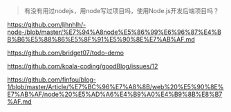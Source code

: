 > 有没有用过nodejs，用node写过项目吗，使用Node.js开发后端项目吗？

https://github.com/ljhnhlh/-node-/blob/master/%E7%94%A8node%E5%86%99%E6%96%87%E4%BB%B6%E5%88%86%E5%8F%91%E5%90%8E%E7%AB%AF.md

https://github.com/bridget07/todo-demo

https://github.com/koala-coding/goodBlog/issues/12

https://github.com/finfou/blog-1/blob/master/Article/%E7%BC%96%E7%A8%8B/web%20%E5%90%8E%E7%AB%AF/node%20%E5%AD%A6%E4%B9%A0%E4%B9%8B%E8%B7%AF.md